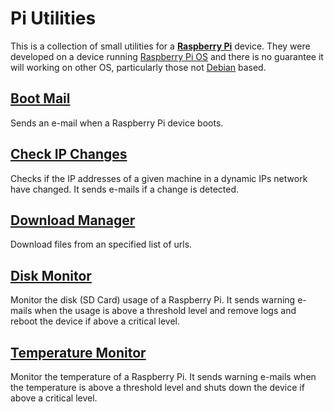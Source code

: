 # Pi Utilities

This is a collection of small utilities for a [**Raspberry Pi**](https://www.raspberrypi.com/) device. They were developed on a device running [Raspberry Pi OS](https://www.raspberrypi.com/software/) and there is no guarantee it will working on other OS, particularly those not [Debian](https://www.debian.org/) based. 

## [Boot Mail](boot_mail)
Sends an e-mail when a Raspberry Pi device boots.

## [Check IP Changes](check_ip_changes)
Checks if the IP addresses of a given machine in a dynamic IPs network have changed. It sends e-mails if a change is detected.

## [Download Manager](download_manager)
Download files from an specified list of urls.

## [Disk Monitor](disk_monitor)
Monitor the disk (SD Card) usage of a Raspberry Pi. It sends warning e-mails when the usage is above a threshold level and remove logs and reboot the device if above a critical level.

## [Temperature Monitor](temperature_monitor)
Monitor the temperature of a Raspberry Pi. It sends warning e-mails when the temperature is above a threshold level and shuts down the device if above a critical level.
